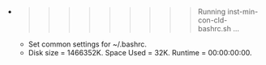 * >>>>>>>>> Running inst-min-con-cld-bashrc.sh ...
  * Set common settings for ~/.bashrc.
  * Disk size = 1466352K. Space Used = 32K. Runtime = 00:00:00:00.
